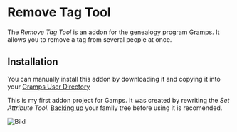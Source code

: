 # Remove Tag Tool

The *Remove Tag Tool* is an addon for the genealogy program [Gramps](https://gramps-project.org/introduction-WP/). It allows you to remove a tag from several people at once.

## Installation
You can manually install this addon by downloading it and copying it into your [Gramps User Directory](https://gramps-project.org/wiki/index.php/Gramps_5.0_Wiki_Manual_-_User_Directory)

This is my first addon project for Gamps. It was created by rewriting the *Set Attribute Tool*. [Backing up](https://gramps-project.org/wiki/index.php/How_to_make_a_backup) your family tree before using it is recomended.

![Bild](https://raw.githubusercontent.com/Mattkmmr/Remove-Tag-Tool/master/Screenshot.PNG)
